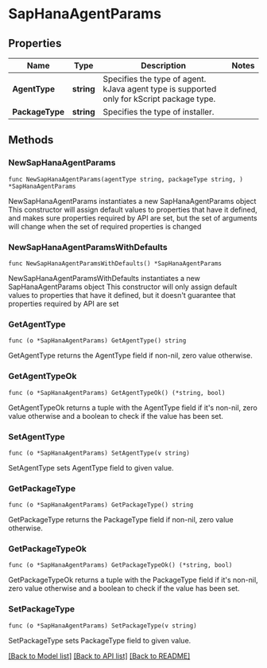 # SapHanaAgentParams

## Properties

Name | Type | Description | Notes
------------ | ------------- | ------------- | -------------
**AgentType** | **string** | Specifies the type of agent. kJava agent type is supported only for kScript package type. | 
**PackageType** | **string** | Specifies the type of installer. | 

## Methods

### NewSapHanaAgentParams

`func NewSapHanaAgentParams(agentType string, packageType string, ) *SapHanaAgentParams`

NewSapHanaAgentParams instantiates a new SapHanaAgentParams object
This constructor will assign default values to properties that have it defined,
and makes sure properties required by API are set, but the set of arguments
will change when the set of required properties is changed

### NewSapHanaAgentParamsWithDefaults

`func NewSapHanaAgentParamsWithDefaults() *SapHanaAgentParams`

NewSapHanaAgentParamsWithDefaults instantiates a new SapHanaAgentParams object
This constructor will only assign default values to properties that have it defined,
but it doesn't guarantee that properties required by API are set

### GetAgentType

`func (o *SapHanaAgentParams) GetAgentType() string`

GetAgentType returns the AgentType field if non-nil, zero value otherwise.

### GetAgentTypeOk

`func (o *SapHanaAgentParams) GetAgentTypeOk() (*string, bool)`

GetAgentTypeOk returns a tuple with the AgentType field if it's non-nil, zero value otherwise
and a boolean to check if the value has been set.

### SetAgentType

`func (o *SapHanaAgentParams) SetAgentType(v string)`

SetAgentType sets AgentType field to given value.


### GetPackageType

`func (o *SapHanaAgentParams) GetPackageType() string`

GetPackageType returns the PackageType field if non-nil, zero value otherwise.

### GetPackageTypeOk

`func (o *SapHanaAgentParams) GetPackageTypeOk() (*string, bool)`

GetPackageTypeOk returns a tuple with the PackageType field if it's non-nil, zero value otherwise
and a boolean to check if the value has been set.

### SetPackageType

`func (o *SapHanaAgentParams) SetPackageType(v string)`

SetPackageType sets PackageType field to given value.



[[Back to Model list]](../README.md#documentation-for-models) [[Back to API list]](../README.md#documentation-for-api-endpoints) [[Back to README]](../README.md)


